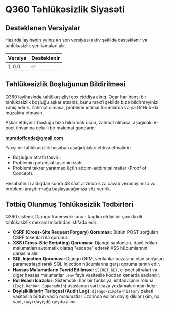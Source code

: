 # Q360 Təhlükəsizlik Siyasəti

## Dəstəklənən Versiyalar

Hazırda layihənin yalnız ən son versiyası aktiv şəkildə dəstəklənir və təhlükəsizlik yeniləmələri alır.

| Versiya | Dəstəklənir          |
| ------- | ------------------ |
| 1.0.0   | :white_check_mark: |

## Təhlükəsizlik Boşluğunun Bildirilməsi

Q360 layihəsində təhlükəsizliyi çox ciddiyə alırıq. Əgər hər hansı bir təhlükəsizlik boşluğu aşkar etsəniz, bunu məxfi şəkildə bizə bildirməyinizi xahiş edirik. Zəhmət olmasa, problemi ictimai forumlarda və ya GitHub-da müzakirə etməyin.

Aşkar etdiyiniz boşluğu bizə bildirmək üçün, zəhmət olmasa, aşağıdakı e-poçt ünvanına detallı bir məlumat göndərin:

**muradoffcode@gmail.com**

Yaxşı bir təhlükəsizlik hesabatı aşağıdakıları ehtiva etməlidir:

- Boşluğun ətraflı təsviri.
- Problemin potensial təsirinin izahı.
- Problemi təkrar yaratmaq üçün addım-addım təlimatlar (Proof of Concept).

Hesabatınızı aldıqdan sonra 48 saat ərzində sizə cavab verəcəyimizə və problemi araşdırmağa başlayacağımıza söz veririk.

## Tətbiq Olunmuş Təhlükəsizlik Tədbirləri

Q360 sistemi, Django framework-unun təqdim etdiyi bir çox daxili təhlükəsizlik mexanizmlərindən istifadə edir:

- **CSRF (Cross-Site Request Forgery) Qoruması:** Bütün POST sorğuları CSRF tokenləri ilə qorunur.
- **XSS (Cross-Site Scripting) Qoruması:** Django şablonları, daxil edilən məlumatları avtomatik olaraq "escape" edərək XSS hücumlarının qarşısını alır.
- **SQL Injection Qoruması:** Django ORM, verilənlər bazasına olan sorğuları parametrləşdirərək SQL Injection hücumlarına qarşı qoruma təmin edir.
- **Həssas Məlumatların Təcrid Edilməsi:** `SECRET_KEY`, e-poçt şifrələri və digər həssas məlumatlar `.env` faylı vasitəsilə koddan kənarda saxlanılır.
- **Rol Əsaslı İcazələr:** Sistemdəki hər bir funksiya, istifadəçinin roluna (`İşçi`, `Rəhbər`, `Superadmin`) əsaslanan sərt icazə yoxlamalarından keçir.
- **Dəyişikliklərin Tarixçəsi (Audit Log):** `django-simple-history` paketi vasitəsilə bütün vacib məlumatlar üzərində edilən dəyişikliklər (kim, nə vaxt, nəyi dəyişdi) qeydə alınır.
